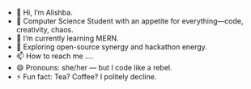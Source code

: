 - 👋 Hi, I’m Alishba.
- 👀 Computer Science Student with an appetite for everything—code, creativity, chaos.
- 🌱 I’m currently learning MERN.
- 💞️ Exploring open-source synergy and hackathon energy.
- 📫 How to reach me ....
- 😄 Pronouns: she/her — but I code like a rebel.
- ⚡ Fun fact: Tea? Coffee? I politely decline.

<!---
Alishba903/Alishba903 is a ✨ special ✨ repository because its `README.md` (this file) appears on your GitHub profile.
You can click the Preview link to take a look at your changes.
--->
